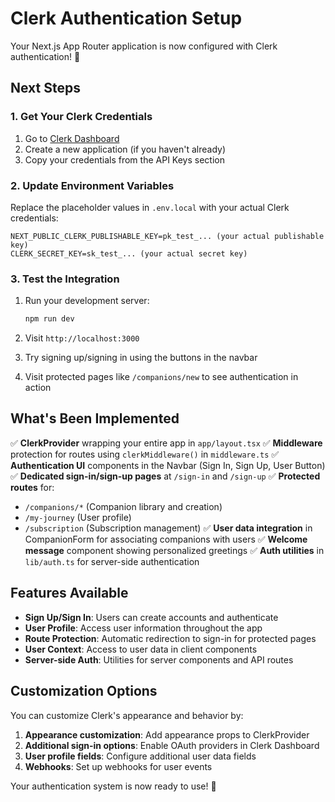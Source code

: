 # Clerk Authentication Setup

Your Next.js App Router application is now configured with Clerk authentication! 🎉

## Next Steps

### 1. Get Your Clerk Credentials

1. Go to [Clerk Dashboard](https://dashboard.clerk.com/)
2. Create a new application (if you haven't already)
3. Copy your credentials from the API Keys section

### 2. Update Environment Variables

Replace the placeholder values in `.env.local` with your actual Clerk credentials:

```
NEXT_PUBLIC_CLERK_PUBLISHABLE_KEY=pk_test_... (your actual publishable key)
CLERK_SECRET_KEY=sk_test_... (your actual secret key)
```

### 3. Test the Integration

1. Run your development server:

   ```bash
   npm run dev
   ```

2. Visit `http://localhost:3000`

3. Try signing up/signing in using the buttons in the navbar

4. Visit protected pages like `/companions/new` to see authentication in action

## What's Been Implemented

✅ **ClerkProvider** wrapping your entire app in `app/layout.tsx`
✅ **Middleware** protection for routes using `clerkMiddleware()` in `middleware.ts`
✅ **Authentication UI** components in the Navbar (Sign In, Sign Up, User Button)
✅ **Dedicated sign-in/sign-up pages** at `/sign-in` and `/sign-up`
✅ **Protected routes** for:

- `/companions/*` (Companion library and creation)
- `/my-journey` (User profile)
- `/subscription` (Subscription management)
  ✅ **User data integration** in CompanionForm for associating companions with users
  ✅ **Welcome message** component showing personalized greetings
  ✅ **Auth utilities** in `lib/auth.ts` for server-side authentication

## Features Available

- **Sign Up/Sign In**: Users can create accounts and authenticate
- **User Profile**: Access user information throughout the app
- **Route Protection**: Automatic redirection to sign-in for protected pages
- **User Context**: Access to user data in client components
- **Server-side Auth**: Utilities for server components and API routes

## Customization Options

You can customize Clerk's appearance and behavior by:

1. **Appearance customization**: Add appearance props to ClerkProvider
2. **Additional sign-in options**: Enable OAuth providers in Clerk Dashboard
3. **User profile fields**: Configure additional user data fields
4. **Webhooks**: Set up webhooks for user events

Your authentication system is now ready to use! 🚀
